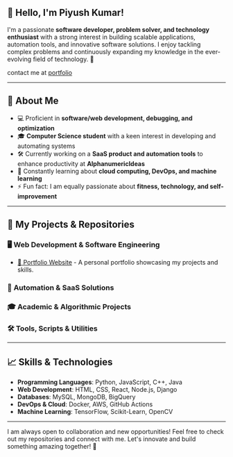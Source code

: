 ## 👋 Hello, I'm Piyush Kumar!

I'm a passionate **software developer, problem solver, and technology enthusiast** with a strong interest in building scalable applications, automation tools, and innovative software solutions. I enjoy tackling complex problems and continuously expanding my knowledge in the ever-evolving field of technology. 🚀

contact me at [portfolio](https://piyushkumar.me)

---

## 📌 About Me

- 💻 Proficient in **software/web development, debugging, and optimization**
- 🎓 **Computer Science student** with a keen interest in developing and automating systems
- 🛠️ Currently working on a **SaaS product and automation tools** to enhance productivity at **AlphanumericIdeas**
- 📖 Constantly learning about **cloud computing, DevOps, and machine learning**
- ⚡ Fun fact: I am equally passionate about **fitness, technology, and self-improvement**

---

## 📂 My Projects & Repositories

### 🖥️ **Web Development & Software Engineering**
- [🚀 Portfolio Website](https://github.com/ipiyushkumar/Portfolio) - A personal portfolio showcasing my projects and skills.

### 🤖 **Automation & SaaS Solutions**

### 🎓 **Academic & Algorithmic Projects**

### 🛠️ **Tools, Scripts & Utilities**

---

## 📈 Skills & Technologies

- **Programming Languages**: Python, JavaScript, C++, Java
- **Web Development**: HTML, CSS, React, Node.js, Django
- **Databases**: MySQL, MongoDB, BigQuery
- **DevOps & Cloud**: Docker, AWS, GitHub Actions
- **Machine Learning**: TensorFlow, Scikit-Learn, OpenCV

---

I am always open to collaboration and new opportunities! Feel free to check out my repositories and connect with me. Let's innovate and build something amazing together! 🚀
